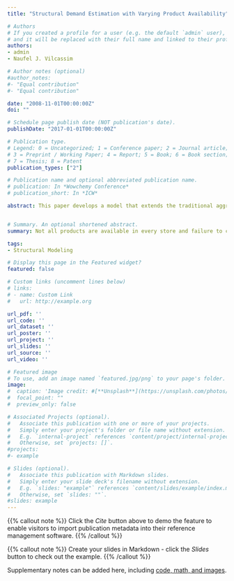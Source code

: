 ```yaml
---
title: "Structural Demand Estimation with Varying Product Availability"

# Authors
# If you created a profile for a user (e.g. the default `admin` user), write the username (folder name) here 
# and it will be replaced with their full name and linked to their profile.
authors:
- admin
- Naufel J. Vilcassim

# Author notes (optional)
#author_notes:
#- "Equal contribution"
#- "Equal contribution"

date: "2008-11-01T00:00:00Z"
doi: ""

# Schedule page publish date (NOT publication's date).
publishDate: "2017-01-01T00:00:00Z"

# Publication type.
# Legend: 0 = Uncategorized; 1 = Conference paper; 2 = Journal article;
# 3 = Preprint / Working Paper; 4 = Report; 5 = Book; 6 = Book section;
# 7 = Thesis; 8 = Patent
publication_types: ["2"]

# Publication name and optional abbreviated publication name.
# publication: In *Wowchemy Conference*
# publication_short: In *ICW*

abstract: This paper develops a model that extends the traditional aggregate discrete-choice-based demand model (e.g. Berry et al. 1995) to account for varying levels of product availability. In cases where not all products are available at every consumer shopping trip, the observed market share is a convolution of two factors: consumer preferences and the availability of the product in stores. Failing to account for the varying degree of avail- ability would produce incorrect estimates of the demand parameters. The proposed model uses information on aggregate availability to simulate the potential assortments that consumers may face in a given shopping trip. The model parameters are estimated by simulating potential product assortment vectors by drawing mul- tivariate Bernoulli vectors consistent with the observed aggregate level of availability. The model is applied to the UK chocolate confectionery market, focusing on the convenience store channel. We compare the parameter estimates to those obtained from not accounting for varying availability and analyze some of the substantive implications.


# Summary. An optional shortened abstract.
summary: Not all products are available in every store and failure to control for this in models with market data can lead to biased inferences.

tags:
- Structural Modeling

# Display this page in the Featured widget?
featured: false

# Custom links (uncomment lines below)
# links:
# - name: Custom Link
#   url: http://example.org

url_pdf: ''
url_code: ''
url_dataset: ''
url_poster: ''
url_project: ''
url_slides: ''
url_source: ''
url_video: ''

# Featured image
# To use, add an image named `featured.jpg/png` to your page's folder. 
image:
#  caption: 'Image credit: #[**Unsplash**](https://unsplash.com/photos/pLCdAaMFLTE)'
#  focal_point: ""
#  preview_only: false

# Associated Projects (optional).
#   Associate this publication with one or more of your projects.
#   Simply enter your project's folder or file name without extension.
#   E.g. `internal-project` references `content/project/internal-project/index.md`.
#   Otherwise, set `projects: []`.
#projects:
#- example

# Slides (optional).
#   Associate this publication with Markdown slides.
#   Simply enter your slide deck's filename without extension.
#   E.g. `slides: "example"` references `content/slides/example/index.md`.
#   Otherwise, set `slides: ""`.
#slides: example
---
```


{{% callout note %}}
Click the *Cite* button above to demo the feature to enable visitors to import publication metadata into their reference management software.
{{% /callout %}}

{{% callout note %}}
Create your slides in Markdown - click the *Slides* button to check out the example.
{{% /callout %}}

Supplementary notes can be added here, including [code, math, and images](https://wowchemy.com/docs/writing-markdown-latex/).
